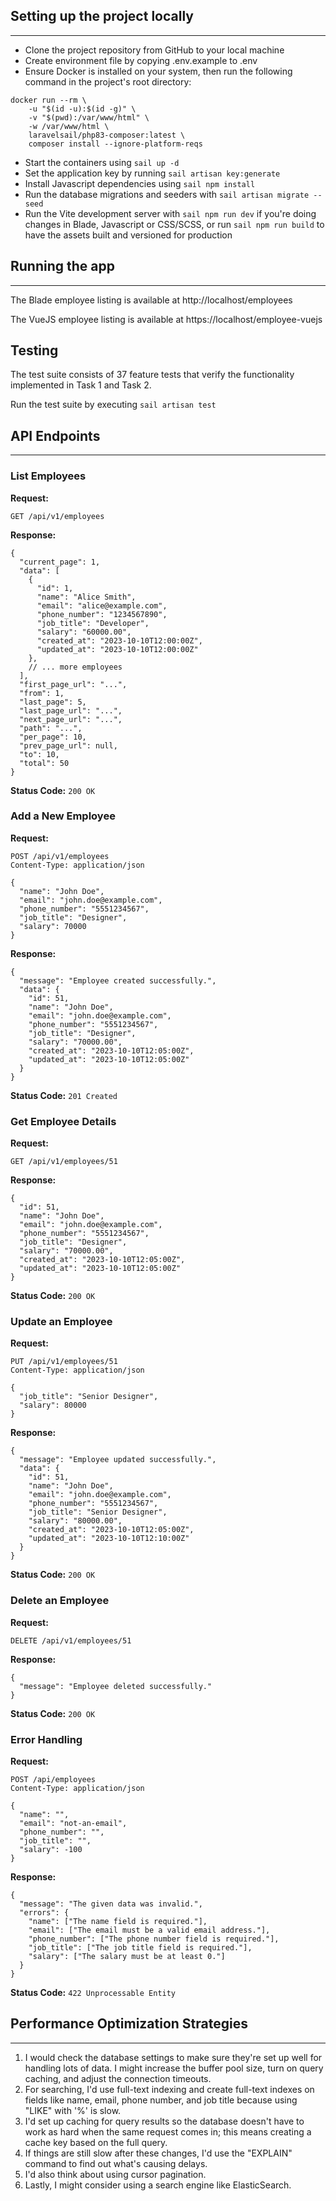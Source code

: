 ## Setting up the project locally
***
* Clone the project repository from GitHub to your local machine
* Create environment file by copying .env.example to .env
* Ensure Docker is installed on your system, then run the following command in the project's root directory:
```
docker run --rm \
    -u "$(id -u):$(id -g)" \
    -v "$(pwd):/var/www/html" \
    -w /var/www/html \
    laravelsail/php83-composer:latest \
    composer install --ignore-platform-reqs
```
* Start the containers using `sail up -d`
* Set the application key by running `sail artisan key:generate`
* Install Javascript dependencies using `sail npm install`
* Run the database migrations and seeders with `sail artisan migrate --seed`
* Run the Vite development server with `sail npm run dev` if you're doing changes in Blade, Javascript or CSS/SCSS, or run `sail npm run build` to have the assets built and versioned for production

## Running the app
*** 
The Blade employee listing is available at http://localhost/employees

The VueJS employee listing is available at https://localhost/employee-vuejs

## Testing
The test suite consists of 37 feature tests that verify the functionality implemented in Task 1 and Task 2.

Run the test suite by executing `sail artisan test`

## API Endpoints
***
### List Employees
**Request:**
```
GET /api/v1/employees
```
**Response:**
```
{
  "current_page": 1,
  "data": [
    {
      "id": 1,
      "name": "Alice Smith",
      "email": "alice@example.com",
      "phone_number": "1234567890",
      "job_title": "Developer",
      "salary": "60000.00",
      "created_at": "2023-10-10T12:00:00Z",
      "updated_at": "2023-10-10T12:00:00Z"
    },
    // ... more employees
  ],
  "first_page_url": "...",
  "from": 1,
  "last_page": 5,
  "last_page_url": "...",
  "next_page_url": "...",
  "path": "...",
  "per_page": 10,
  "prev_page_url": null,
  "to": 10,
  "total": 50
}
```
**Status Code:** `200 OK`

### Add a New Employee
**Request:**
```
POST /api/v1/employees
Content-Type: application/json

{
  "name": "John Doe",
  "email": "john.doe@example.com",
  "phone_number": "5551234567",
  "job_title": "Designer",
  "salary": 70000
}
```
**Response:**
```
{
  "message": "Employee created successfully.",
  "data": {
    "id": 51,
    "name": "John Doe",
    "email": "john.doe@example.com",
    "phone_number": "5551234567",
    "job_title": "Designer",
    "salary": "70000.00",
    "created_at": "2023-10-10T12:05:00Z",
    "updated_at": "2023-10-10T12:05:00Z"
  }
}
```
**Status Code:** `201 Created`

### Get Employee Details
**Request:**
```
GET /api/v1/employees/51
```
**Response:**
```
{
  "id": 51,
  "name": "John Doe",
  "email": "john.doe@example.com",
  "phone_number": "5551234567",
  "job_title": "Designer",
  "salary": "70000.00",
  "created_at": "2023-10-10T12:05:00Z",
  "updated_at": "2023-10-10T12:05:00Z"
}
```
**Status Code:** `200 OK`

### Update an Employee
**Request:**
```
PUT /api/v1/employees/51
Content-Type: application/json

{
  "job_title": "Senior Designer",
  "salary": 80000
}
```
**Response:**
```
{
  "message": "Employee updated successfully.",
  "data": {
    "id": 51,
    "name": "John Doe",
    "email": "john.doe@example.com",
    "phone_number": "5551234567",
    "job_title": "Senior Designer",
    "salary": "80000.00",
    "created_at": "2023-10-10T12:05:00Z",
    "updated_at": "2023-10-10T12:10:00Z"
  }
}
```
**Status Code:** `200 OK`

### Delete an Employee
**Request:**
```
DELETE /api/v1/employees/51
```
**Response:**
```
{
  "message": "Employee deleted successfully."
}
```
**Status Code:** `200 OK`

### Error Handling
**Request:**
```
POST /api/employees
Content-Type: application/json

{
  "name": "",
  "email": "not-an-email",
  "phone_number": "",
  "job_title": "",
  "salary": -100
}
```
**Response:**
```
{
  "message": "The given data was invalid.",
  "errors": {
    "name": ["The name field is required."],
    "email": ["The email must be a valid email address."],
    "phone_number": ["The phone number field is required."],
    "job_title": ["The job title field is required."],
    "salary": ["The salary must be at least 0."]
  }
}
```
**Status Code:** `422 Unprocessable Entity`


## Performance Optimization Strategies
***
1. I would check the database settings to make sure they're set up well for handling lots of data. I might increase the buffer pool size, turn on query caching, and adjust the connection timeouts. 
2. For searching, I'd use full-text indexing and create full-text indexes on fields like name, email, phone number, and job title because using "LIKE" with '%' is slow.
3. I'd set up caching for query results so the database doesn't have to work as hard when the same request comes in; this means creating a cache key based on the full query.
4. If things are still slow after these changes, I'd use the "EXPLAIN" command to find out what's causing delays.
5. I'd also think about using cursor pagination. 
6. Lastly, I might consider using a search engine like ElasticSearch.
